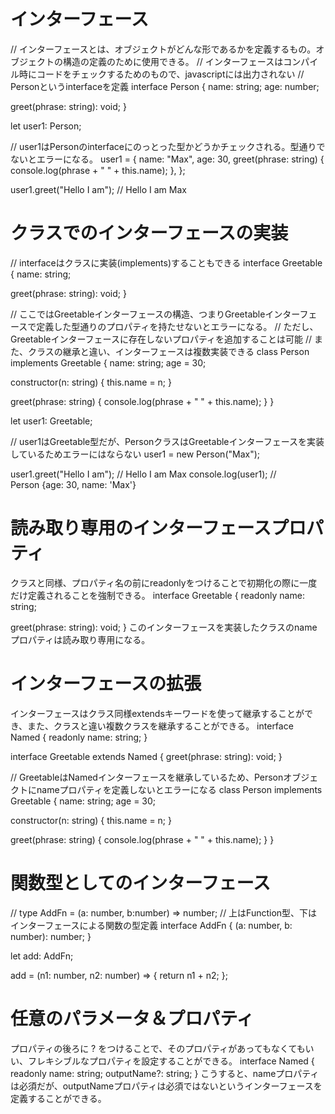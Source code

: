 # インターフェース
// インターフェースとは、オブジェクトがどんな形であるかを定義するもの。オブジェクトの構造の定義のために使用できる。
// インターフェースはコンパイル時にコードをチェックするためのもので、javascriptには出力されない
// Personというinterfaceを定義
interface Person {
  name: string;
  age: number;

  greet(phrase: string): void;
}

let user1: Person;

// user1はPersonのinterfaceにのっとった型かどうかチェックされる。型通りでないとエラーになる。
user1 = {
  name: "Max",
  age: 30,
  greet(phrase: string) {
    console.log(phrase + " " + this.name);
  },
};

user1.greet("Hello I am"); // Hello I am Max



# クラスでのインターフェースの実装
// interfaceはクラスに実装(implements)することもできる
interface Greetable {
  name: string;

  greet(phrase: string): void;
}

// ここではGreetableインターフェースの構造、つまりGreetableインターフェースで定義した型通りのプロパティを持たせないとエラーになる。
// ただし、Greetableインターフェースに存在しないプロパティを追加することは可能
// また、クラスの継承と違い、インターフェースは複数実装できる
class Person implements Greetable {
  name: string;
  age = 30;

  constructor(n: string) {
    this.name = n;
  }

  greet(phrase: string) {
    console.log(phrase + " " + this.name);
  }
}

let user1: Greetable;

// user1はGreetable型だが、PersonクラスはGreetableインターフェースを実装しているためエラーにはならない
user1 = new Person("Max");

user1.greet("Hello I am"); // Hello I am Max
console.log(user1); // Person {age: 30, name: 'Max'}



# 読み取り専用のインターフェースプロパティ
クラスと同様、プロパティ名の前にreadonlyをつけることで初期化の際に一度だけ定義されることを強制できる。
interface Greetable {
  readonly name: string;

  greet(phrase: string): void;
}
このインターフェースを実装したクラスのnameプロパティは読み取り専用になる。



# インターフェースの拡張
インターフェースはクラス同様extendsキーワードを使って継承することができ、また、クラスと違い複数クラスを継承することができる。
interface Named {
  readonly name: string;
}

interface Greetable extends Named {
  greet(phrase: string): void;
}

// GreetableはNamedインターフェースを継承しているため、Personオブジェクトにnameプロパティを定義しないとエラーになる
class Person implements Greetable {
  name: string;
  age = 30;

  constructor(n: string) {
    this.name = n;
  }

  greet(phrase: string) {
    console.log(phrase + " " + this.name);
  }
}



# 関数型としてのインターフェース
// type AddFn = (a: number, b:number) => number;
// 上はFunction型、下はインターフェースによる関数の型定義
interface AddFn {
  (a: number, b: number): number;
}

let add: AddFn;

add = (n1: number, n2: number) => {
  return n1 + n2;
};



# 任意のパラメータ＆プロパティ
プロパティの後ろに ? をつけることで、そのプロパティがあってもなくてもいい、フレキシブルなプロパティを設定することができる。
interface Named {
  readonly name: string;
  outputName?: string;
}
こうすると、nameプロパティは必須だが、outputNameプロパティは必須ではないというインターフェースを定義することができる。